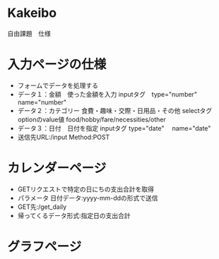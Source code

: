 # Kakeibo
自由課題　仕様

# 入力ページの仕様
- フォームでデータを処理する
- データ１：金額　使った金額を入力 inputタグ　type="number" name="number"
- データ２：カテゴリー 食費・趣味・交際・日用品・その他 selectタグ optionのvalue値 food/hobby/fare/necessities/other
- データ３：日付　日付を指定 inputタグ type="date" 　name="date"
- 送信先URL:/input Method:POST

# カレンダーページ
- GETリクエストで特定の日にちの支出合計を取得
- パラメータ 日付データ:yyyy-mm-ddの形式で送信
- GET先:/get_daily
- 帰ってくるデータ形式:指定日の支出合計

# グラフページ 
